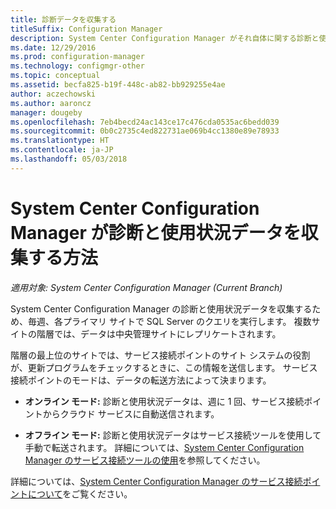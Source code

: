 ```yaml
---
title: 診断データを収集する
titleSuffix: Configuration Manager
description: System Center Configuration Manager がそれ自体に関する診断と使用状況データを収集する方法について説明します。
ms.date: 12/29/2016
ms.prod: configuration-manager
ms.technology: configmgr-other
ms.topic: conceptual
ms.assetid: becfa825-b19f-448c-ab82-bb929255e4ae
author: aczechowski
ms.author: aaroncz
manager: dougeby
ms.openlocfilehash: 7eb4becd24ac143ce17c476cda0535ac6bedd039
ms.sourcegitcommit: 0b0c2735c4ed822731ae069b4cc1380e89e78933
ms.translationtype: HT
ms.contentlocale: ja-JP
ms.lasthandoff: 05/03/2018
---
```

# <a name="how-diagnostics-and-usage-data-is-collected-by-system-center-configuration-manager"></a>System Center Configuration Manager が診断と使用状況データを収集する方法

*適用対象: System Center Configuration Manager (Current Branch)*

System Center Configuration Manager の診断と使用状況データを収集するため、毎週、各プライマリ サイトで SQL Server のクエリを実行します。 複数サイトの階層では、データは中央管理サイトにレプリケートされます。  

階層の最上位のサイトでは、サービス接続ポイントのサイト システムの役割が、更新プログラムをチェックするときに、この情報を送信します。 サービス接続ポイントのモードは、データの転送方法によって決まります。  

-   **オンライン モード:** 診断と使用状況データは、週に 1 回、サービス接続ポイントからクラウド サービスに自動送信されます。  

-   **オフライン モード:** 診断と使用状況データはサービス接続ツールを使用して手動で転送されます。 詳細については、[System Center Configuration Manager のサービス接続ツールの使用](../../../core/servers/manage/use-the-service-connection-tool.md)を参照してください。  

詳細については、[System Center Configuration Manager のサービス接続ポイントについて](../../../core/servers/deploy/configure/about-the-service-connection-point.md)をご覧ください。  
